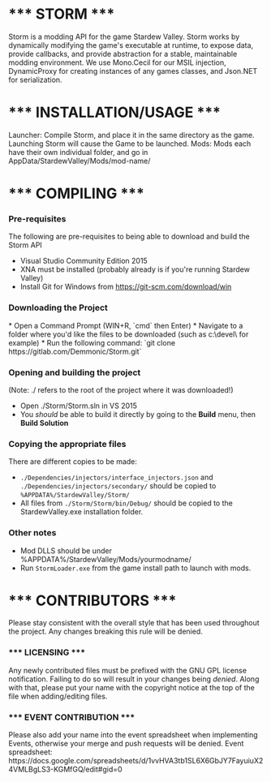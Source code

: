 <h1>*** STORM ***</h1>
Storm is a modding API for the game Stardew Valley. Storm works by dynamically modifying the game's executable at runtime, to expose data, provide callbacks,
and provide abstraction for a stable, maintainable modding environment.    
We use Mono.Cecil for our MSIL injection, DynamicProxy for creating instances of any 
games classes, and Json.NET for serialization.

<h1>*** INSTALLATION/USAGE ***</h1>
Launcher: Compile Storm, and place it in the same directory as the game. Launching Storm will cause the Game to be launched.  
Mods: Mods each have their own individual folder, and go in AppData/StardewValley/Mods/mod-name/ 

<h1>*** COMPILING ***</h1>
<h3>Pre-requisites</h3>
The following are pre-requisites to being able to download and build the Storm API

* Visual Studio Community Edition 2015
* XNA must be installed (probably already is if you're running Stardew Valley)
* Install Git for Windows from https://git-scm.com/download/win

<h3>Downloading the Project</h3>
* Open a Command Prompt (WIN+R, `cmd` then Enter)
* Navigate to a folder where you'd like the files to be downloaded (such as c:\devel\ for example)
* Run the following command: `git clone https://gitlab.com/Demmonic/Storm.git`

<h3>Opening and building the project</h3>
(Note: ./ refers to the root of the project where it was downloaded!)

* Open ./Storm/Storm.sln in VS 2015
* You *should* be able to build it directly by going to the **Build** menu, then **Build Solution**

<h3>Copying the appropriate files</h3>

There are different copies to be made: 

* `./Dependencies/injectors/interface_injectors.json` and `./Dependencies/injectors/secondary/` should be copied to `%APPDATA%/StardewValley/Storm/`
* All files from `./Storm/Storm/bin/Debug/` should be copied to the StardewValley.exe installation folder.

<h3>Other notes</h3>

* Mod DLLS should be under %APPDATA%/StardewValley/Mods/yourmodname/
* Run `StormLoader.exe` from the game install path to launch with mods.

<h1>*** CONTRIBUTORS ***</h1>
Please stay consistent with the overall style that has been used throughout the project.  
Any changes breaking this rule will be denied.

<h3>*** LICENSING ***</h3>
Any newly contributed files must be prefixed with the GNU GPL license notification. Failing to do so will result in your changes being <i>denied</i>.  
Along with
that, please put your name with the copyright notice at the top of the file when adding/editing files.

<h3>*** EVENT CONTRIBUTION ***</h3>
Please also add your name into the event spreadsheet when implementing Events, otherwise your merge and push requests will be denied.  
Event spreadsheet: https://docs.google.com/spreadsheets/d/1vvHVA3tb1SL6X6GbJY7FayuiuX24VMLBgLS3-KGMfGQ/edit#gid=0